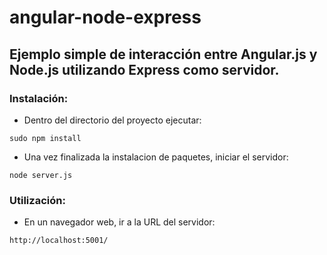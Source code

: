 # angular-node-express

## Ejemplo simple de interacción entre Angular.js y Node.js utilizando Express como servidor.



### Instalación:
- Dentro del directorio del proyecto ejecutar: 
```
sudo npm install
```

- Una vez finalizada la instalacion de paquetes, iniciar el servidor:
```
node server.js
```


### Utilización:
- En un navegador web, ir a la URL del servidor:
```
http://localhost:5001/
```